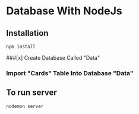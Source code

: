 # Database With NodeJs
## Installation
```
npm install
```

###[x] Create Database Called "Data"


### Import "Cards" Table Into Database "Data"


## To run server

```
nodemon server
```

